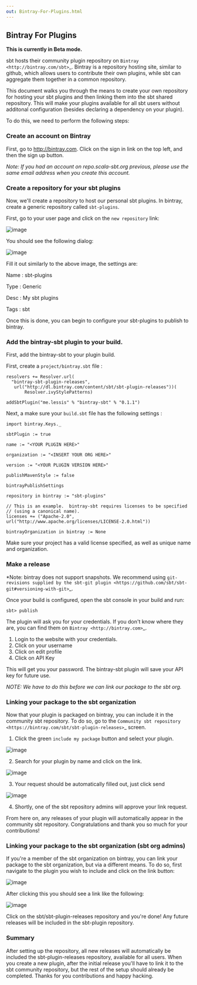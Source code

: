```yaml
---
out: Bintray-For-Plugins.html
---
```


Bintray For Plugins
-------------------

**This is currently in Beta mode.**

sbt hosts their community plugin repository on
`Bintray <http://bintray.com/sbt>`\_. Bintray is a repository hosting
site, similar to github, which allows users to contribute their own
plugins, while sbt can aggregate them together in a common repository.

This document walks you through the means to create your own repository
for hosting your sbt plugins and then linking them into the sbt shared
repository. This will make your plugins available for all sbt users
without additonal configuration (besides declaring a dependency on your
plugin).

To do this, we need to perform the following steps:

### Create an account on Bintray

First, go to <http://bintray.com>. Click on the sign in link on the top
left, and then the sign up button.

*Note: If you had an account on repo.scala-sbt.org previous, please use
the same email address when you create this account.*

### Create a repository for your sbt plugins

Now, we'll create a repository to host our personal sbt plugins. In
bintray, create a generic repository called `sbt-plugins`.

First, go to your user page and click on the `new repository` link:

![image](bintray-new-repo-link.png)

You should see the following dialog:

![image](bintray-new-repo-dialog.png)

Fill it out similarly to the above image, the settings are:

Name
:   sbt-plugins

Type
:   Generic

Desc
:   My sbt plugins

Tags
:   sbt

Once this is done, you can begin to configure your sbt-plugins to
publish to bintray.

### Add the bintray-sbt plugin to your build.

First, add the bintray-sbt to your plugin build.

First, create a `project/bintray.sbt` file :

    resolvers += Resolver.url(
      "bintray-sbt-plugin-releases",
       url("http://dl.bintray.com/content/sbt/sbt-plugin-releases"))(
           Resolver.ivyStylePatterns)

    addSbtPlugin("me.lessis" % "bintray-sbt" % "0.1.1")

Next, a make sure your `build.sbt` file has the following settings :

    import bintray.Keys._

    sbtPlugin := true

    name := "<YOUR PLUGIN HERE>"

    organization := "<INSERT YOUR ORG HERE>"

    version := "<YOUR PLUGIN VERSION HERE>"

    publishMavenStyle := false

    bintrayPublishSettings

    repository in bintray := "sbt-plugins"

    // This is an example.  bintray-sbt requires licenses to be specified 
    // (using a canonical name).
    licenses += ("Apache-2.0", url("http://www.apache.org/licenses/LICENSE-2.0.html"))

    bintrayOrganization in bintray := None

Make sure your project has a valid license specified, as well as unique
name and organization.

### Make a release

\*Note: bintray does not support snapshots. We recommend using
`git-revisions supplied by the sbt-git plugin <https://github.com/sbt/sbt-git#versioning-with-git>`\_.

Once your build is configured, open the sbt console in your build and
run:

```
sbt> publish
```

The plugin will ask you for your credentials. If you don't know where
they are, you can find them on `Bintray <http://bintray.com>`\_.

1.  Login to the website with your credentials.
2.  Click on your username
3.  Click on edit profile
4.  Click on API Key

This will get you your password. The bintray-sbt plugin will save your
API key for future use.

*NOTE: We have to do this before we can link our package to the sbt
org.*

### Linking your package to the sbt organization

Now that your plugin is packaged on bintray, you can include it in the
community sbt repository. To do so, go to the
`Community sbt repository <https://bintray.com/sbt/sbt-plugin-releases>`\_
screen.

1.  Click the green `include my package` button and select your plugin.

![image](bintray-include-my-package.png)

2.  Search for your plugin by name and click on the link.

![image](bintray-link-plugin-search.png)

3.  Your request should be automatically filled out, just click send

![image](bintray-include-package-form.png)

4.  Shortly, one of the sbt repository admins will approve your link
    request.

From here on, any releases of your plugin will automatically appear in
the community sbt repository. Congratulations and thank you so much for
your contributions!

### Linking your package to the sbt organization (sbt org admins)

If you're a member of the sbt organization on bintray, you can link your
package to the sbt organization, but via a different means. To do so,
first navigate to the plugin you wish to include and click on the link
button:

![image](bintray-org-member-link-button.png)

After clicking this you should see a link like the following:

![image](bintray-org-member-link-dialog.png)

Click on the sbt/sbt-plugin-releases repository and you're done! Any
future releases will be included in the sbt-plugin repository.

### Summary

After setting up the repository, all new releases will automatically be
included the sbt-plugin-releases repository, available for all users.
When you create a new plugin, after the initial release you'll have to
link it to the sbt community repository, but the rest of the setup
should already be completed. Thanks for you contributions and happy
hacking.
